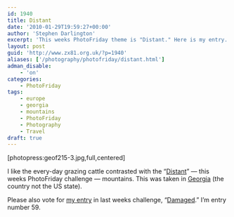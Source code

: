```yaml
---
id: 1940
title: Distant
date: '2010-01-29T19:59:27+00:00'
author: 'Stephen Darlington'
excerpt: 'This weeks PhotoFriday theme is "Distant." Here is my entry.'
layout: post
guid: 'http://www.zx81.org.uk/?p=1940'
aliases: ['/photography/photofriday/distant.html']
adman_disable:
    - 'on'
categories:
    - PhotoFriday
tags:
    - europe
    - georgia
    - mountains
    - PhotoFriday
    - Photography
    - Travel
draft: true
---
```


\[photopress:geof215-3.jpg,full,centered\]

I like the every-day grazing cattle contrasted with the “[Distant](http://www.photofriday.com/archives/challenge/000951.php)” — this weeks PhotoFriday challenge — mountains. This was taken in [Georgia](http://www.zx81.org.uk/travel/georgia.html) (the country not the US state).

Please also vote for [my entry](http://www.zx81.org.uk/photography/photofriday/damaged.html) in last weeks challenge, “[Damaged](http://www.photofriday.com/linkviewer.php?id=949).” I’m entry number 59.